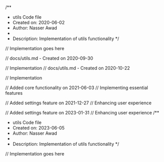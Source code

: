 /**
 * utils Code file
 * Created on: 2020-06-02
 * Author: Nasser Awad
 *
 * Description: Implementation of utils functionality
 */
 
// Implementation goes here

// docs/utils.md - Created on 2020-09-30

// Implementation
// docs/utils.md - Created on 2020-10-22

// Implementation

// Added core functionality on 2021-06-03
// Implementing essential features

// Added settings feature on 2021-12-27
// Enhancing user experience

// Added settings feature on 2023-01-31
// Enhancing user experience
/**
 * utils Code file
 * Created on: 2023-06-05
 * Author: Nasser Awad
 *
 * Description: Implementation of utils functionality
 */
 
// Implementation goes here

